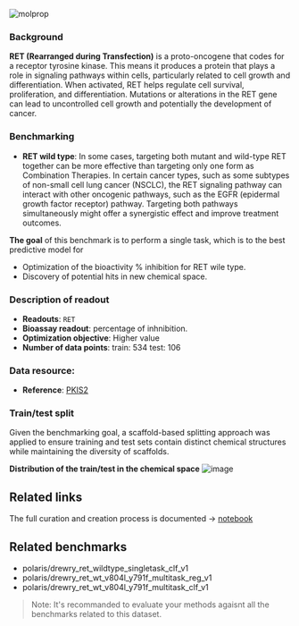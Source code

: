 ![molprop](https://storage.googleapis.com/polaris-public/icons/icons8-fox-60-kinases.png)

### Background
**RET (Rearranged during Transfection)** is a proto-oncogene that codes for a receptor tyrosine kinase. This means it produces a protein that plays a role in signaling pathways within cells, particularly related to cell growth and differentiation. When activated, RET helps regulate cell survival, proliferation, and differentiation. Mutations or alterations in the RET gene can lead to uncontrolled cell growth and potentially the development of cancer.

### Benchmarking
- **RET wild type**: In some cases, targeting both mutant and wild-type RET together can be more effective than targeting only one form as Combination Therapies. In certain cancer types, such as some subtypes of non-small cell lung cancer (NSCLC), the RET signaling pathway can interact with other oncogenic pathways, such as the EGFR (epidermal growth factor receptor) pathway. Targeting both pathways simultaneously might offer a synergistic effect and improve treatment outcomes.

**The goal** of this benchmark is to perform a single task, which is to the best predictive model for 
- Optimization of the bioactivity % inhibition for RET wile type.
- Discovery of potential hits in new chemical space.



### Description of readout 
- **Readouts**: `RET`
- **Bioassay readout**: percentage of inhnibition.
- **Optimization objective**: Higher value
- **Number of data points**: train:  534 test:  106


### Data resource: 
- **Reference**: [PKIS2](https://www.ncbi.nlm.nih.gov/pubmed/28767711)

### Train/test split
Given the benchmarking goal, a scaffold-based splitting approach was applied to ensure training and test sets contain distinct chemical structures while maintaining the diversity of scaffolds.

**Distribution of the train/test in the chemical space**
![image](https://storage.googleapis.com/polaris-public/datasets/kinases/ret/figures/drewry_ret_wildtype_v1_tnse_scaffold_split.png)

## Related links
The full curation and creation process is documented -> [notebook](https://github.com/polaris-hub/polaris-recipes/blob/main/03_Kinases/RET)

## Related benchmarks
- polaris/drewry_ret_wildtype_singletask_clf_v1
- polaris/drewry_ret_wt_v804l_y791f_multitask_reg_v1
- polaris/drewry_ret_wt_v804l_y791f_multitask_clf_v1
> Note: It's recommanded to evaluate your methods agaisnt all the benchmarks related to this dataset. 
